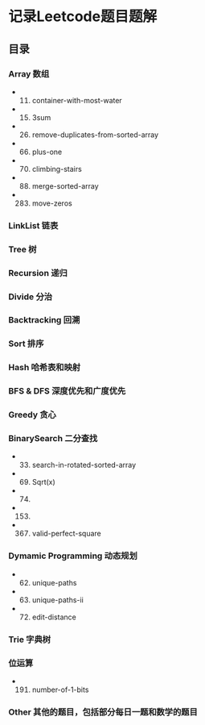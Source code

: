 # 记录Leetcode题目题解

## 目录

### Array 数组
- 11. container-with-most-water
- 15. 3sum
- 26. remove-duplicates-from-sorted-array
- 66. plus-one
- 70. climbing-stairs
- 88. merge-sorted-array
- 283. move-zeros

### LinkList 链表

### Tree 树

### Recursion 递归

### Divide 分治

### Backtracking 回溯

### Sort 排序

### Hash 哈希表和映射

### BFS & DFS 深度优先和广度优先

### Greedy 贪心

### BinarySearch 二分查找
- 33. search-in-rotated-sorted-array
- 69. Sqrt(x)
- 74.
- 153.
- 367. valid-perfect-square

### Dymamic Programming 动态规划
- 62. unique-paths
- 63. unique-paths-ii
- 72. edit-distance

### Trie 字典树

### 位运算
- 191. number-of-1-bits

### Other 其他的题目，包括部分每日一题和数学的题目